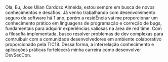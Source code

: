 
Ola, 
Eu, Jose Ulian Cardoso Almeida, estou sempre em busca de novos conhecimentos e desafios. Já venho trabalhando com desenvolvimento seguro de software há 1 ano, porém a residÊncia vai me proporcionar um conhecimento prático em linguagens de programação e correção de bugs, fundamentais para adquirir experiências valiosas na área de red time. Com a filosofia implementada, busco resolver problemas de dev complexas para contruibuir com a comunidade desenvolvedores em ambiente colaborativo proporcionado pela TIC18. Dessa forma, a interrelação conhecimento e aplicações práticas fortelecerá minha carreira como desenvolver DevSecCon. 
